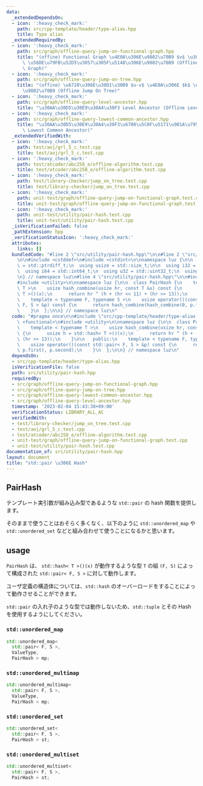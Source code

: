 ```yaml
---
data:
  _extendedDependsOn:
  - icon: ':heavy_check_mark:'
    path: src/cpp-template/header/type-alias.hpp
    title: Type alias
  _extendedRequiredBy:
  - icon: ':heavy_check_mark:'
    path: src/graph/offline-query-jump-on-functional-graph.hpp
    title: "(offine) Functional Graph \u4E0A\u306E\u9802\u70B9 $v$ \u304B\u3089 $k$\
      \ \u56DE\u79FB\u52D5\u3057\u305F\u5148\u306E\u9802\u70B9 (Offline Jump On Functional\
      \ Graph)"
  - icon: ':heavy_check_mark:'
    path: src/graph/offline-query-jump-on-tree.hpp
    title: "(offine) \u6728\u306E\u30D1\u30B9 $u-v$ \u4E0A\u306E $k$ \u756A\u76EE\u306E\
      \u9802\u70B9 (Offline Jump On Tree)"
  - icon: ':heavy_check_mark:'
    path: src/graph/offline-query-level-ancestor.hpp
    title: "\u30AA\u30D5\u30E9\u30A4\u30F3 Level Ancestor (Offline Level Ancestor)"
  - icon: ':heavy_check_mark:'
    path: src/graph/offline-query-lowest-common-ancestor.hpp
    title: "\u30AA\u30D5\u30E9\u30A4\u30F3\u6700\u5C0F\u5171\u901A\u7956\u5148 (Offline\
      \ Lowest Common Ancestor)"
  _extendedVerifiedWith:
  - icon: ':heavy_check_mark:'
    path: test/aoj/grl_5_c.test.cpp
    title: test/aoj/grl_5_c.test.cpp
  - icon: ':heavy_check_mark:'
    path: test/atcoder/abc258_e/offline-algorithm.test.cpp
    title: test/atcoder/abc258_e/offline-algorithm.test.cpp
  - icon: ':heavy_check_mark:'
    path: test/library-checker/jump_on_tree.test.cpp
    title: test/library-checker/jump_on_tree.test.cpp
  - icon: ':heavy_check_mark:'
    path: unit-test/graph/offline-query-jump-on-functional-graph.test.cpp
    title: unit-test/graph/offline-query-jump-on-functional-graph.test.cpp
  - icon: ':heavy_check_mark:'
    path: unit-test/utility/pair-hash.test.cpp
    title: unit-test/utility/pair-hash.test.cpp
  _isVerificationFailed: false
  _pathExtension: hpp
  _verificationStatusIcon: ':heavy_check_mark:'
  attributes:
    links: []
  bundledCode: "#line 2 \"src/utility/pair-hash.hpp\"\n\n#line 2 \"src/cpp-template/header/type-alias.hpp\"\
    \n\n#include <cstddef>\n#include <cstdint>\n\nnamespace luz {\n\n  using isize\
    \ = std::ptrdiff_t;\n  using usize = std::size_t;\n\n  using i32 = std::int32_t;\n\
    \  using i64 = std::int64_t;\n  using u32 = std::uint32_t;\n  using u64 = std::uint64_t;\n\
    \n} // namespace luz\n#line 4 \"src/utility/pair-hash.hpp\"\n\n#include <functional>\n\
    #include <utility>\n\nnamespace luz {\n\n  class PairHash {\n    template < typename\
    \ T >\n    usize hash_combine(usize hr, const T &x) const {\n      usize h = std::hash<\
    \ T >()(x);\n      return hr ^ (h + (hr << 11) + (hr >> 13));\n    }\n\n   public:\n\
    \    template < typename F, typename S >\n    usize operator()(const std::pair<\
    \ F, S > &p) const {\n      return hash_combine(hash_combine(0, p.first), p.second);\n\
    \    }\n  };\n\n} // namespace luz\n"
  code: "#pragma once\n\n#include \"src/cpp-template/header/type-alias.hpp\"\n\n#include\
    \ <functional>\n#include <utility>\n\nnamespace luz {\n\n  class PairHash {\n\
    \    template < typename T >\n    usize hash_combine(usize hr, const T &x) const\
    \ {\n      usize h = std::hash< T >()(x);\n      return hr ^ (h + (hr << 11) +\
    \ (hr >> 13));\n    }\n\n   public:\n    template < typename F, typename S >\n\
    \    usize operator()(const std::pair< F, S > &p) const {\n      return hash_combine(hash_combine(0,\
    \ p.first), p.second);\n    }\n  };\n\n} // namespace luz\n"
  dependsOn:
  - src/cpp-template/header/type-alias.hpp
  isVerificationFile: false
  path: src/utility/pair-hash.hpp
  requiredBy:
  - src/graph/offline-query-jump-on-functional-graph.hpp
  - src/graph/offline-query-jump-on-tree.hpp
  - src/graph/offline-query-lowest-common-ancestor.hpp
  - src/graph/offline-query-level-ancestor.hpp
  timestamp: '2023-02-04 15:43:38+09:00'
  verificationStatus: LIBRARY_ALL_AC
  verifiedWith:
  - test/library-checker/jump_on_tree.test.cpp
  - test/aoj/grl_5_c.test.cpp
  - test/atcoder/abc258_e/offline-algorithm.test.cpp
  - unit-test/graph/offline-query-jump-on-functional-graph.test.cpp
  - unit-test/utility/pair-hash.test.cpp
documentation_of: src/utility/pair-hash.hpp
layout: document
title: "std::pair \u306E Hash"
---
```


## PairHash
テンプレート実引数が組み込み型であるような `std::pair` の hash 関数を提供します。

そのままで使うことはおそらく多くなく、以下のように `std::unordered_map` や `std::unordered_set` などと組み合わせて使うことになるかと思います。

## usage
`PairHash` は、 `std::hash< T >()(x)` が動作するような型 `T` の組 `(F, S)` によって構成された `std::pair< F, S >` に対して動作します。

ユーザ定義の構造体については、`std::hash` のオーバーロードをすることによって動作させることができます。

`std::pair` の入れ子のような型では動作しないため、`std::tuple` とその Hash を使用するようにしてください。

### `std::unordered_map`
```cpp
std::unordered_map<
  std::pair< F, S >,
  ValueType,
  PairHash > mp;
```

### `std::unordered_multimap`
```cpp
std::unordered_multimap<
  std::pair< F, S >,
  ValueType,
  PairHash > mp;
```

### `std::unordered_set`
```cpp
std::unordered_set<
  std::pair< F, S >,
  PairHash > st;
```

### `std::unordered_multiset`
```cpp
std::unordered_multiset<
  std::pair< F, S >,
  PairHash > st;
```
